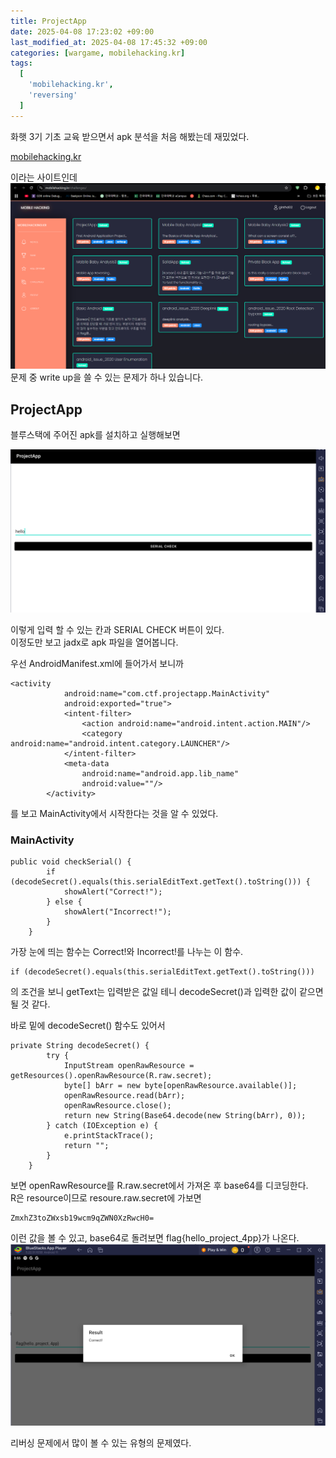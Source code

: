 ```yaml
---
title: ProjectApp
date: 2025-04-08 17:23:02 +09:00
last_modified_at: 2025-04-08 17:45:32 +09:00
categories: [wargame, mobilehacking.kr]
tags:
  [
    'mobilehacking.kr',
    'reversing'
  ]
---
```


화햇 3기 기초 교육 받으면서 apk 분석을 처음 해봤는데 재밌었다.
 
[mobilehacking.kr](https://mobilehacking.kr/)

이라는 사이트인데 <br>
![image](/assets/img/talk/MBH_problem.PNG)<br>
문제 중 write up을 쓸 수 있는 문제가 하나 있습니다.

## ProjectApp

블루스택에 주어진 apk를 설치하고 실행해보면 

![image](/assets/img/wargame/mobilehacking.kr/ProjectApp_1.PNG)

이렇게 입력 할 수 있는 칸과 SERIAL CHECK 버튼이 있다.<br>
이정도만 보고 jadx로 apk 파일을 열어봅니다.<br>

우선 AndroidManifest.xml에 들어가서 보니까
```
<activity
            android:name="com.ctf.projectapp.MainActivity"
            android:exported="true">
            <intent-filter>
                <action android:name="android.intent.action.MAIN"/>
                <category android:name="android.intent.category.LAUNCHER"/>
            </intent-filter>
            <meta-data
                android:name="android.app.lib_name"
                android:value=""/>
        </activity>
```
를 보고 MainActivity에서 시작한다는 것을 알 수 있었다.<br>

### MainActivity

```
public void checkSerial() {
        if (decodeSecret().equals(this.serialEditText.getText().toString())) {
            showAlert("Correct!");
        } else {
            showAlert("Incorrect!");
        }
    }
```
가장 눈에 띄는 함수는 Correct!와 Incorrect!를 나누는 이 함수.<br>
```
if (decodeSecret().equals(this.serialEditText.getText().toString()))
```
의 조건을 보니 getText는 입력받은 값일 테니 decodeSecret()과 입력한 값이 같으면 될 것 같다.<br>

바로 밑에 decodeSecret() 함수도 있어서
```
private String decodeSecret() {
        try {
            InputStream openRawResource = getResources().openRawResource(R.raw.secret);
            byte[] bArr = new byte[openRawResource.available()];
            openRawResource.read(bArr);
            openRawResource.close();
            return new String(Base64.decode(new String(bArr), 0));
        } catch (IOException e) {
            e.printStackTrace();
            return "";
        }
    }
```
보면 openRawResource를 R.raw.secret에서 가져온 후 base64를 디코딩한다.<br>
R은 resource이므로 resoure.raw.secret에 가보면
```
ZmxhZ3toZWxsb19wcm9qZWN0XzRwcH0=
```
이런 값을 볼 수 있고, base64로 돌려보면 flag{hello_project_4pp}가 나온다.
![image](/assets/img/wargame/mobilehacking.kr/ProjectApp_2.PNG)

리버싱 문제에서 많이 볼 수 있는 유형의 문제였다.